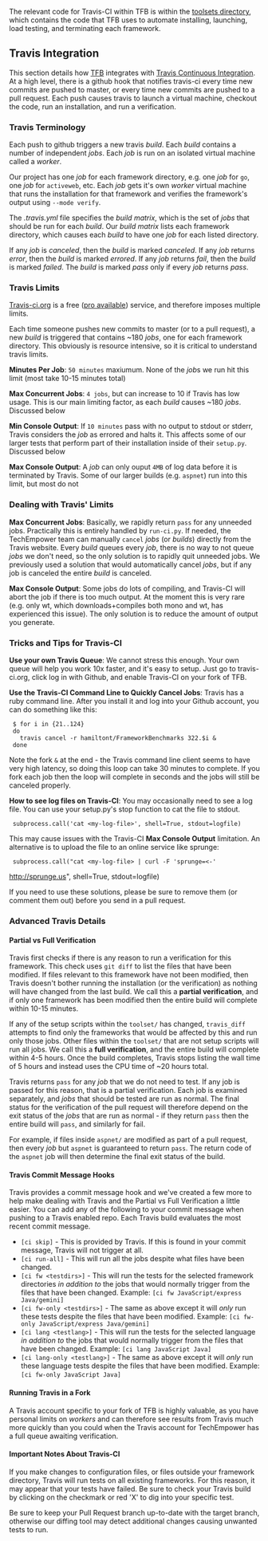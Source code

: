  The relevant code for Travis-CI within TFB is within the [toolsets
directory](https://github.com/TechEmpower/FrameworkBenchmarks/tree/master/toolset),
which contains the code that TFB uses to automate installing, launching, load
testing, and terminating each framework.
 
 ## Travis Integration
 
 This section details how
[TFB](https://github.com/TechEmpower/FrameworkBenchmarks) integrates with
[Travis Continuous
Integration](https://travis-ci.org/TechEmpower/FrameworkBenchmarks). At a high
level, there is a github hook that notifies travis-ci every time new commits
are pushed to master, or every time new commits are pushed to a pull request.
Each push causes travis to launch a virtual machine, checkout the code, run an
installation, and run a verification.
 
 ### Travis Terminology
 
 Each push to github triggers a new travis *build*. Each *build* contains a
number of independent *jobs*. Each *job* is run on an isolated virtual machine
called a *worker*. 
 
 Our project has one *job* for each framework directory, e.g. one *job* for
`go`, one *job* for `activeweb`, etc. Each *job* gets it's own *worker* virtual
machine that runs the installation for that framework and verifies the
framework's output using `--mode verify`. 
 
 The *.travis.yml* file specifies the *build matrix*, which is the set of *jobs*
that should be run for each *build*. Our *build matrix* lists each framework
directory, which causes each *build* to have one *job* for each listed
directory. 
 
 If any *job* is *canceled*, then the *build* is marked *canceled*.
 If any *job* returns *error*, then the *build* is marked *errored*.
 If any *job* returns *fail*, then the *build* is marked *failed*.
 The *build* is marked *pass* only if every *job* returns *pass*. 
 
 ### Travis Limits
 
 [Travis-ci.org](https://travis-ci.org/) is a free ([pro
available](https://travis-ci.com/)) service, and therefore imposes multiple
limits. 
 
 Each time someone pushes new commits to master (or to a pull request), a new
*build* is triggered that contains ~180 *jobs*, one for each framework
directory. This obviously is resource intensive, so it is critical to
understand travis limits. 
 
 **Minutes Per Job**: `50 minutes` maxiumum. None of the *job*s we run hit this
limit (most take 10-15 minutes total)
 
 **Max Concurrent Jobs**: `4 jobs`, but can increase to 10 if Travis has low
usage. This is our main limiting factor, as each *build* causes ~180 *jobs*.
Discussed below
 
 **Min Console Output**: If `10 minutes` pass with no output to stdout or
stderr, Travis considers the *job* as errored and halts it. This affects some
of our larger tests that perform part of their installation inside of their
`setup.py`. Discussed below
 
 **Max Console Output**: A *job* can only ouput `4MB` of log data before it is
terminated by Travis. Some of our larger builds (e.g. `aspnet`) run into this
limit, but most do not
 
 ### Dealing with Travis' Limits
 
 **Max Concurrent Jobs**: Basically, we rapidly return `pass` for any unneeded
jobs. Practically this is entirely handled by `run-ci.py`. If needed, the
TechEmpower team can manually `cancel` *jobs* (or *builds*) directly from the
Travis website. Every *build* queues every *job*, there is no way to not queue
*jobs* we don't need, so the only solution is to rapidly quit unneeded jobs. We
previously used a solution that would automatically cancel *jobs*, but if any
job is canceled the entire *build* is canceled. 
 
 **Max Console Output**: Some jobs do lots of compiling, and Travis-CI will
abort the job if there is too much output. At the moment this is very rare
(e.g. only wt, which downloads+compiles both mono and wt, has experienced this
issue). The only solution is to reduce the amount of output you generate. 
 
 ### Tricks and Tips for Travis-CI
 
 **Use your own Travis Queue**: We cannot stress this enough. Your own queue
will help you work 10x faster, and it's easy to setup. Just go to
travis-ci.org, click log in with Github, and enable Travis-CI on your fork of
TFB. 
 
 **Use the Travis-CI Command Line to Quickly Cancel Jobs**: Travis has a ruby
command line. After you install it and log into your Github account, you can do
something like this: 
 
     $ for i in {21..124}
     do
       travis cancel -r hamiltont/FrameworkBenchmarks 322.$i &
     done
 
 Note the fork `&` at the end - the Travis command line client seems to have
very high latency, so doing this loop can take 30 minutes to complete. If you
fork each job then the loop will complete in seconds and the jobs will still be
canceled properly. 
 
 **How to see log files on Travis-CI**: You may occasionally need to see a log
file. You can use your setup.py's stop function to cat the file to stdout. 
     
     subprocess.call('cat <my-log-file>', shell=True, stdout=logfile)
 
 This may cause issues with the Travis-CI **Max Console Output** limitation. An
alternative is to upload the file to an online service like sprunge: 
 
     subprocess.call("cat <my-log-file> | curl -F 'sprunge=<-'
http://sprunge.us", shell=True, stdout=logfile)
 
 If you need to use these solutions, please be sure to remove them (or comment
them out) before you send in a pull request.
 
 ### Advanced Travis Details
 
 #### Partial vs Full Verification
 
 Travis first checks if there is any reason to run a verification for this
framework. This check uses `git diff` to list the files that have been
modified. If files relevant to this framework have not been modified, then
Travis doesn't bother running the installation (or the verification) as nothing
will have changed from the last build. We call this a **partial verification**,
and if only one framework has been modified then the entire build will complete
within 10-15 minutes. 
 
 If any of the setup scripts within the `toolset/` has changed, `travis_diff`
attempts to find only the frameworks that would be affected by this and run
only those jobs. Other files within the `toolset/` that are not setup scripts
will run all jobs. We call this a **full verification**, and the entire build
will complete within 4-5 hours. Once the build completes, Travis stops listing
the wall time of 5 hours and instead uses the CPU time of ~20 hours total. 
 
 Travis returns `pass` for any *job* that we do not need to test. If any job is
passed for this reason, that is a partial verification. Each job is examined
separately, and *jobs* that should be tested are run as normal. The final
status for the verification of the pull request will therefore depend on the
exit status of the *jobs* that are run as normal - if they return `pass` then
the entire build will `pass`, and similarly for fail. 
 
 For example, if files inside `aspnet/` are modified as part of a pull request,
then every *job* but `aspnet` is guaranteed to return `pass`. The return code
of the `aspnet` job will then determine the final exit status of the build. 
 
 #### Travis Commit Message Hooks
 
 Travis provides a commit message hook and we've created a few more to help make
dealing with Travis and the Partial vs Full Verification a little easier. You
can add any of the following to your commit message when pushing to a Travis
enabled repo. Each Travis build evaluates the most recent commit message.
 
 * `[ci skip]` - This is provided by Travis. If this is found in your commit
message, Travis will not trigger at all.
 * `[ci run-all]` - This will run all the jobs despite what files have been
changed.
 * `[ci fw <testdirs>]` - This will run the tests for the selected framework
directories *in addition to* the jobs that would normally trigger from the
files that have been changed. Example: `[ci fw JavaScript/express Java/gemini]`
 * `[ci fw-only <testdirs>]` - The same as above except it will *only* run these
tests despite the files that have been modified. Example: `[ci fw-only
JavaScript/express Java/gemini]`
 * `[ci lang <testlang>]` - This will run the tests for the selected language
*in addition to* the jobs that would normally trigger from the files that have
been changed. Example: `[ci lang JavaScript Java]`
 * `[ci lang-only <testlang>]` - The same as above except it will *only* run
these language tests despite the files that have been modified. Example: `[ci
fw-only JavaScript Java]`
 
 
 #### Running Travis in a Fork
 
 A Travis account specific to your fork of TFB is highly valuable, as you have
personal limits on *workers* and can therefore see results from Travis much
more quickly than you could when the Travis account for TechEmpower has a full
queue awaiting verification. 
 
 #### Important Notes About Travis-CI
 
 If you make changes to configuration files, or files outside your framework
directory, Travis will run tests on all existing frameworks. For this reason,
it may appear that your tests have failed. Be sure to check your Travis build
by clicking on the checkmark or red 'X' to dig into your specific test.
 
 Be sure to keep your Pull Request branch up-to-date with the target branch,
otherwise our diffing tool may detect additional changes causing unwanted tests
to run.
 
